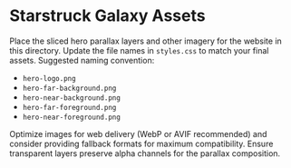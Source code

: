 # Starstruck Galaxy Assets

Place the sliced hero parallax layers and other imagery for the website in this directory. Update the file names in `styles.css` to match your final assets. Suggested naming convention:

- `hero-logo.png`
- `hero-far-background.png`
- `hero-near-background.png`
- `hero-far-foreground.png`
- `hero-near-foreground.png`

Optimize images for web delivery (WebP or AVIF recommended) and consider providing fallback formats for maximum compatibility. Ensure transparent layers preserve alpha channels for the parallax composition.
